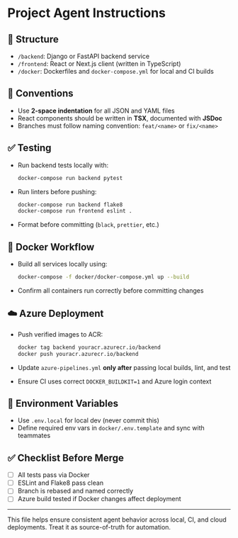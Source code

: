 # Project Agent Instructions

## 📁 Structure

* `/backend`: Django or FastAPI backend service
* `/frontend`: React or Next.js client (written in TypeScript)
* `/docker`: Dockerfiles and `docker-compose.yml` for local and CI builds

## 📐 Conventions

* Use **2-space indentation** for all JSON and YAML files
* React components should be written in **TSX**, documented with **JSDoc**
* Branches must follow naming convention: `feat/<name>` or `fix/<name>`

## ✅ Testing

* Run backend tests locally with:

  ```bash
  docker-compose run backend pytest
  ```
* Run linters before pushing:

  ```bash
  docker-compose run backend flake8
  docker-compose run frontend eslint .
  ```
* Format before committing (`black`, `prettier`, etc.)

## 🐳 Docker Workflow

* Build all services locally using:

  ```bash
  docker-compose -f docker/docker-compose.yml up --build
  ```
* Confirm all containers run correctly before committing changes

## ☁️ Azure Deployment

* Push verified images to ACR:

  ```bash
  docker tag backend youracr.azurecr.io/backend
  docker push youracr.azurecr.io/backend
  ```
* Update `azure-pipelines.yml` **only after** passing local builds, lint, and test
* Ensure CI uses correct `DOCKER_BUILDKIT=1` and Azure login context

## 🔐 Environment Variables

* Use `.env.local` for local dev (never commit this)
* Define required env vars in `docker/.env.template` and sync with teammates

## ✅ Checklist Before Merge

* [ ] All tests pass via Docker
* [ ] ESLint and Flake8 pass clean
* [ ] Branch is rebased and named correctly
* [ ] Azure build tested if Docker changes affect deployment

---

This file helps ensure consistent agent behavior across local, CI, and cloud deployments. Treat it as source-of-truth for automation.
